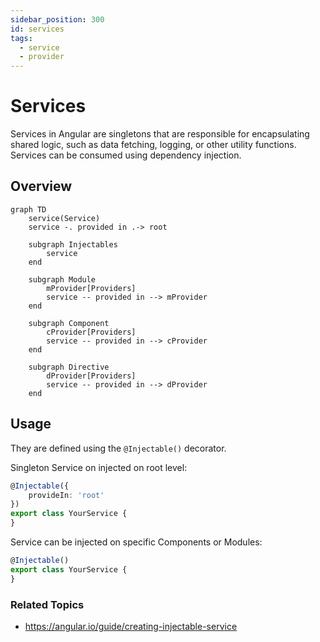 ```yaml
---
sidebar_position: 300
id: services
tags:
  - service
  - provider
---
```


# Services

Services in Angular are singletons that are responsible for encapsulating shared logic, such as data fetching, logging,
or other utility functions. Services can be consumed using dependency injection.

## Overview

```mermaid
graph TD
    service(Service)
    service -. provided in .-> root

    subgraph Injectables
        service
    end

    subgraph Module
        mProvider[Providers]
        service -- provided in --> mProvider
    end

    subgraph Component
        cProvider[Providers]
        service -- provided in --> cProvider
    end

    subgraph Directive
        dProvider[Providers]
        service -- provided in --> dProvider
    end
```

## Usage

They are defined using the `@Injectable()` decorator.

Singleton Service on injected on root level:

```typescript title="your.service.ts"
@Injectable({
    provideIn: 'root'
})
export class YourService {
}
```

Service can be injected on specific Components or Modules:

```typescript title="your.service.ts"
@Injectable()
export class YourService {
}
```

### Related Topics

- https://angular.io/guide/creating-injectable-service
